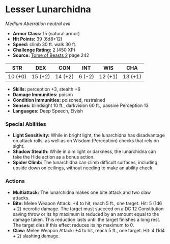 # Lesser Lunarchidna

*Medium* *Aberration* *neutral evil*

- **Armor Class:** 15 (natural armor)
- **Hit Points:** 39 (6d8+12)
- **Speed:** climb 30 ft. walk 30 ft.
- **Challenge Rating:** 2 (450 XP)
- **Source:** [Tome of Beasts 2](https://koboldpress.com/kpstore/product/tome-of-beasts-2-for-5th-edition) page 242

| STR | DEX | CON | INT | WIS | CHA |
| --- | --- | --- | --- | --- | --- |
| 10 (+0) | 15 (+2) | 14 (+2) | 6 (-2) | 12 (+1) | 13 (+1) |

- **Skills:** perception +3, stealth +6
- **Damage Immunities:** poison
- **Condition Immunities:** poisoned, restrained
- **Senses:** blindsight 10 ft., darkvision 60 ft., passive Perception 13
- **Languages:** Deep Speech, Elvish
### Special Abilities
- **Light Sensitivity:** While in bright light, the lunarchidna has disadvantage on attack rolls, as well as on Wisdom (Perception) checks that rely on sight.
- **Shadow Stealth:** While in dim light or darkness, the lunarchidna can take the Hide action as a bonus action.
- **Spider Climb:** The lunarchidna can climb difficult surfaces, including upside down on ceilings, without needing to make an ability check.
### Actions
- **Multiattack:** The lunarchidna makes one bite attack and two claw attacks.
- **Bite:** Melee Weapon Attack: +4 to hit, reach 5 ft., one target. Hit: 5 (1d6 + 2) necrotic damage. The target must succeed on a DC 12 Constitution saving throw or its hp maximum is reduced by an amount equal to the damage taken. This reduction lasts until the target finishes a long rest. The target dies if this effect reduces its hp maximum to 0.
- **Claw:** Melee Weapon Attack: +4 to hit, reach 5 ft., one target. Hit: 4 (1d4 + 2) slashing damage.



